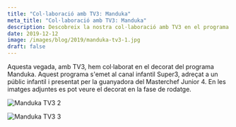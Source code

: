 ```yaml
---
title: "Col·laboració amb TV3: Manduka"
meta_title: "Col·laboració amb TV3: Manduka"
description: Descobreix la nostra col·laboració amb TV3 en el programa Manduka, presentat per la guanyadora del Masterchef Junior 4.
date: 2019-12-12
image: /images/blog/2019/manduka-tv3-1.jpg
draft: false
---
```


Aquesta vegada, amb TV3, hem col·laborat en el decorat del programa Manduka. Aquest programa s'emet al canal infantil Super3, adreçat a un públic infantil i presentat per la guanyadora del Masterchef Junior 4. En les imatges adjuntes es pot veure el decorat en la fase de rodatge.

![Manduka TV3 2](/images/blog/2019/manduka-tv3-2.jpg)

![Manduka TV3 3](/images/blog/2019/manduka-tv3-3.jpg)
